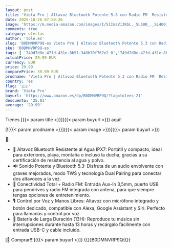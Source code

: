 ```yaml
---
layout: post
title: 'Vieta Pro | Altavoz Bluetooth Potente 5.3 con Radio FM  Resistente al Agua IPX7  13H Batería  Micrófono  Aux-In  USB-C  TWS | Altavoz Portátil Autoamplificado Sun Compatible con Alexa Google y Siri'
date: 2025-10-26 07:50:26
image: 'https://m.media-amazon.com/images/I/51ImzVi3KbL._SL500_._SL400_.jpg'
comments: true
category: ofertas
author: 'tole.es'
slug: 'B0DMNVRP9Q-es Vieta Pro | Altavoz Bluetooth Potente 5.3 con Radio FM...'
sku: 'B0DMNVRP9Q-es'
tags: [ '749d7d8e-47fd-431e-8b51-348b70f767e2_0','749d7d8e-47fd-431e-8b51-348b70f767e2_8501','749d7d8e-47fd-431e-8b51-348b70f767e2_9101','749d7d8e-47fd-431e-8b51-348b70f767e2_9801','Accesorios de audio y vídeo portátil','Altavoces portátiles Bluetooth','Altavoces portátiles y altavoces con puerto dock','Arborist Merchandising Root','Audio y vídeo portátil','CML-Tech','Electrónica','Self Service','Special Features Stores','Tech all','Top Brands Speakers Selection','Top brands in Electronics','alexa','vieta pro','🇪🇸', ]
actualPrice: 29.99 EUR
currency: EUR
price: 29.99
comparePrice: 39.99 EUR
prodname: 'Vieta Pro | Altavoz Bluetooth Potente 5.3 con Radio FM  Resistente al Agua IPX7  13H Batería  Micrófono  Aux-In  USB-C  TWS | Altavoz Portátil Autoamplificado Sun Compatible con Alexa Google y Siri'
country: 'es'
flag: '🇪🇸'
brand: 'Vieta Pro'
buyurl: 'https://www.amazon.es/dp/B0DMNVRP9Q/?tag=tolees-21'
descuento: '25.01'
average: '29.99'
---
```


Tienes [{{< param title >}}]({{< param buyurl >}}) aqui!

[![{{< param prodname >}}]({{< param image >}})]({{< param buyurl >}})

🔎:

- 🌊 Altavoz Bluetooth Resistente al Agua IPX7: Portátil y compacto, ideal para exteriores, playa, montaña o incluso la ducha, gracias a su certificación de resistencia al agua y polvo.
- 🔊 Sonido Potente y Bluetooth 5.3: Disfruta de un audio envolvente con graves mejorados, modo TWS y tecnología Dual Pairing para conectar dos altavoces a la vez.
- 🔄 Conectividad Total + Radio FM: Entrada Aux-In 3,5mm, puerto USB para pendrives y radio FM integrada con antena, para que siempre tengas opciones de entretenimiento.
- 🎙️ Control por Voz y Manos Libres: Altavoz con micrófono integrado y botón dedicado, compatible con Alexa, Google Assistant y Siri. Perfecto para llamadas y control por voz.
- 🔋 Batería de Larga Duración (13H): Reproduce tu música sin interrupciones durante hasta 13 horas y recárgalo fácilmente con entrada USB-C y cable incluido.

[🛒 Comprar!!!]({{< param buyurl >}})
{{<world>}}B0DMNVRP9Q{{</world>}}
